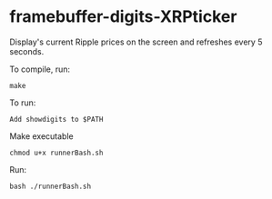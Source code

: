 # framebuffer-digits-XRPticker
Display's current Ripple prices on the screen and refreshes every 5 seconds.

To compile, run:

```
make
```

To run:

```
Add showdigits to $PATH
```
Make executable
```
chmod u+x runnerBash.sh
```
Run:
```
bash ./runnerBash.sh

